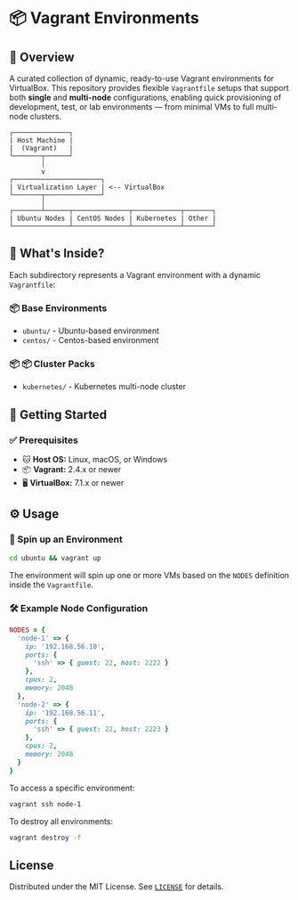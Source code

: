 # 📦 Vagrant Environments

## 📖 Overview

A curated collection of dynamic, ready-to-use Vagrant environments for VirtualBox. This repository provides flexible `Vagrantfile` setups that support both **single** and **multi-node** configurations, enabling quick provisioning of development, test, or lab environments — from minimal VMs to full multi-node clusters.

```
┌──────────────┐
| Host Machine |
|  (Vagrant)   |
└───────┬──────┘
        │
        v
┌──────────────────────┐
| Virtualization Layer | <-- VirtualBox
└───────┬──────────────┘
        │
┌───────┴──────┬──────────────┬────────────┬───────┐
| Ubuntu Nodes | CentOS Nodes | Kubernetes | Other |
└──────────────┴──────────────┴────────────┴───────┘
```

## 🚀 What's Inside?

Each subdirectory represents a Vagrant environment with a dynamic `Vagrantfile`:

### 📦 Base Environments

- `ubuntu/` - Ubuntu-based environment
- `centos/` - Centos-based environment

### 📦 📦 Cluster Packs

- `kubernetes/` - Kubernetes multi-node cluster

## 🚀 Getting Started

### ✅ Prerequisites

- 🐱 **Host OS:** Linux, macOS, or Windows
- 📦 **Vagrant:** 2.4.x or newer
- 🖥️ **VirtualBox:** 7.1.x or newer

## ⚙️ Usage

### 🏁 Spin up an Environment

```bash
cd ubuntu && vagrant up
```

The environment will spin up one or more VMs based on the `NODES` definition inside the `Vagrantfile`.

### 🛠️ Example Node Configuration

```ruby
NODES = {
  'node-1' => {
    ip: '192.168.56.10',
    ports: {
      'ssh' => { guest: 22, host: 2222 }
    },
    cpus: 2,
    memory: 2048
  },
  'node-2' => {
    ip: '192.168.56.11',
    ports: {
      'ssh' => { guest: 22, host: 2223 }
    },
    cpus: 2,
    memory: 2048
  }
}
```

To access a specific environment:

```bash
vagrant ssh node-1
```

To destroy all environments:

```bash
vagrant destroy -f
```

## License

Distributed under the MIT License. See [`LICENSE`](LICENSE) for details.
